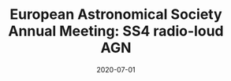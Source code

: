 ---
title: "European Astronomical Society Annual Meeting: SS4 radio-loud AGN"
collection: talks
type: "Talk"
permalink: /talks/2012-03-01-talk-2
venue: "Leiden Observatory"
date: 2020-07-01
location: "Leiden, Netherlands"
latitude: 52.1594747
longitude: 4.4908843
talk_slug: 'talk_2'
---